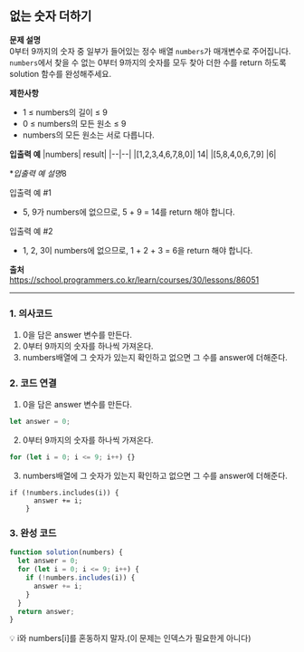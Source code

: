 ## 없는 숫자 더하기

**문제 설명**  
0부터 9까지의 숫자 중 일부가 들어있는 정수 배열 `numbers`가 매개변수로 주어집니다. `numbers`에서 찾을 수 없는 0부터 9까지의 숫자를 모두 찾아 더한 수를 return 하도록 solution 함수를 완성해주세요.

**제한사항**

- 1 ≤ numbers의 길이 ≤ 9
- 0 ≤ numbers의 모든 원소 ≤ 9
- numbers의 모든 원소는 서로 다릅니다.

**입출력 예**
|numbers| result|
|--|--|
|[1,2,3,4,6,7,8,0]| 14|
|[5,8,4,0,6,7,9] |6|

\**입출력 예 설명*8

입출력 예 #1

- 5, 9가 numbers에 없으므로, 5 + 9 = 14를 return 해야 합니다.

입출력 예 #2

- 1, 2, 3이 numbers에 없으므로, 1 + 2 + 3 = 6을 return 해야 합니다.

**출처**  
https://school.programmers.co.kr/learn/courses/30/lessons/86051

---

### 1. 의사코드

1. 0을 담은 answer 변수를 만든다.
2. 0부터 9까지의 숫자를 하나씩 가져온다.
3. numbers배열에 그 숫자가 있는지 확인하고 없으면 그 수를 answer에 더해준다.

### 2. 코드 연결

1. 0을 담은 answer 변수를 만든다.

```javascript
let answer = 0;
```

2. 0부터 9까지의 숫자를 하나씩 가져온다.

```javascript
for (let i = 0; i <= 9; i++) {}
```

3. numbers배열에 그 숫자가 있는지 확인하고 없으면 그 수를 answer에 더해준다.

```javscript
if (!numbers.includes(i)) {
      answer += i;
    }
```

### 3. 완성 코드

```javascript
function solution(numbers) {
  let answer = 0;
  for (let i = 0; i <= 9; i++) {
    if (!numbers.includes(i)) {
      answer += i;
    }
  }
  return answer;
}
```

💡 i와 numbers[i]를 혼동하지 말자.(이 문제는 인덱스가 필요한게 아니다)
